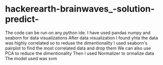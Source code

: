 # hackerearth-brainwaves_-solution-predict-
The code can be run on any python ide.
I have used pandas numpy and seaborn for data visualizations
After data visualization I found yhta the data was highly correlated so to reduse the dimentionality I used seaborn's pairplot to find the most correlated data and drop them
We can also use PCA to reduce the dimentionality
Then I used Normalizer to ormalize data 
The model used was svm
